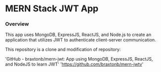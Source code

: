 # MERN Stack JWT App

### Overview
This app uses MongoDB, ExpressJS, ReactJS, and Node.js to create an application that utilizes JWT to authenticate client-server communication.

This repository is a clone and modification of repository:

 'GitHub - braxtonb/mern-jwt: App using MongoDB, ExpressJS, ReactJS, and NodeJS to learn JWT'
 'https://github.com/braxtonb/mern-jwtv'